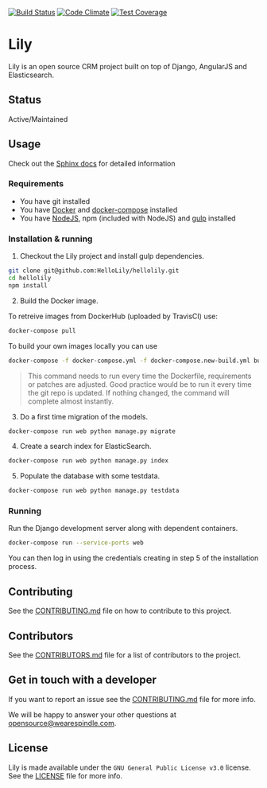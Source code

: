 [![Build Status](https://travis-ci.org/HelloLily/hellolily.svg?branch=develop)](https://travis-ci.org/HelloLily/hellolily)
[![Code Climate](https://codeclimate.com/github/HelloLily/hellolily/badges/gpa.svg)](https://codeclimate.com/github/HelloLily/hellolily)
[![Test Coverage](https://codeclimate.com/github/HelloLily/hellolily/badges/coverage.svg)](https://codeclimate.com/github/HelloLily/hellolily/coverage)

# Lily

Lily is an open source CRM project built on top of Django, AngularJS and
Elasticsearch.

## Status

Active/Maintained

## Usage

Check out the [Sphinx docs](http://hellolily.readthedocs.org/en/latest/)
for detailed information

### Requirements

* You have git installed
* You have [Docker](https://www.docker.com/) and [docker-compose](https://docs.docker.com/compose/) installed
* You have [NodeJS](https://nodejs.org/en/), npm (included with NodeJS) and [gulp](http://gulpjs.com/) installed

### Installation & running

1. Checkout the Lily project and install gulp dependencies.

```bash
git clone git@github.com:HelloLily/hellolily.git
cd hellolily
npm install
```

2. Build the Docker image.

To retreive images from DockerHub (uploaded by TravisCI) use:

```bash
docker-compose pull
```

To build your own images locally you can use

```bash
docker-compose -f docker-compose.yml -f docker-compose.new-build.yml build
```

> This command needs to run every time the Dockerfile, requirements or patches are adjusted. Good practice would be to run it every time the git repo is updated. If nothing changed, the command will complete almost instantly.

3. Do a first time migration of the models.

```bash
docker-compose run web python manage.py migrate
```

4. Create a search index for ElasticSearch.

```bash
docker-compose run web python manage.py index
```

5. Populate the database with some testdata.

```bash
docker-compose run web python manage.py testdata
```

### Running

Run the Django development server along with dependent containers.

```bash
docker-compose run --service-ports web
```

You can then log in using the credentials creating in step 5 of the installation process.

## Contributing

See the [CONTRIBUTING.md](CONTRIBUTING.md) file on how to contribute to this project.

## Contributors

See the [CONTRIBUTORS.md](CONTRIBUTORS.md) file for a list of contributors to the project.

## Get in touch with a developer

If you want to report an issue see the [CONTRIBUTING.md](CONTRIBUTING.md) file for more info.

We will be happy to answer your other questions at opensource@wearespindle.com.

## License

Lily is made available under the `GNU General Public License v3.0` license. See the [LICENSE](LICENSE) file for more info.
